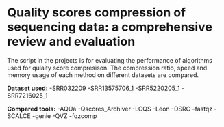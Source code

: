 # Quality scores compression of sequencing data: a comprehensive review and evaluation

The script in the projects is for evaluating the performance of algorithms used for qulaity score compresison. The compression ratio, speed and memory usage of each method on different datasets are compared.

**Dataset used:**
-SRR032209
-SRR13575706_1
-SRR5220205_1
-SRR7216025_1

**Compared tools:**
-AQUa
-Qscores_Archiver
-LCQS
-Leon
-DSRC
-fastqz
-SCALCE
-genie
-QVZ
-fqzcomp
